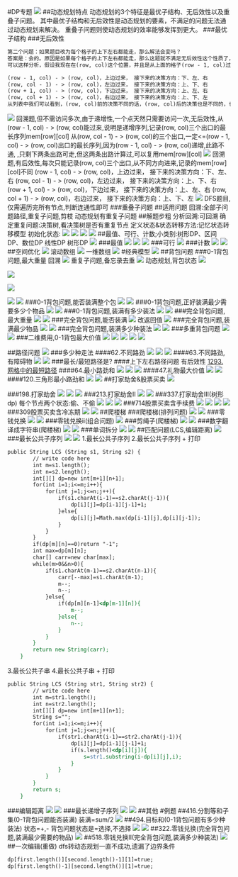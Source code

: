 #DP专题
![](.z_03_算法_类别_动态规划_images/4aa3ab0c.png)
##动态规划特点
动态规划的3个特征是最优子结构、无后效性以及重叠子问题。
其中最优子结构和无后效性是动态规划的要素，不满足的问题无法通过动态规划来解决。
重叠子问题则使动态规划的效率能够发挥到更大。
###最优子结构
###无后效性
[](https://zhuanlan.zhihu.com/p/114695340)
[](https://leetcode-cn.com/problems/robot-in-a-grid-lcci/solution/cong-wu-hou-xiao-xing-yuan-lai-nong-dong-spqj/)
[](https://leetcode-cn.com/problems/longest-increasing-path-in-a-matrix/solution/ju-zhen-zhong-de-zui-chang-di-zeng-lu-jing-by-le-2/512498)
```asp
第二个问题：如果题目改为每个格子的上下左右都能走，那么解法会变吗？
答案是：会的。原因是如果每个格子的上下左右都能走，那么这题就不满足无后效性这个性质了，为什么呢？
可以这样分析，假设我现在在(row, col)这个位置，并且是从上面的格子(row - 1, col)过来的，那么我从row, col)接着走，就只能往下、左、右这三个方向，其他方向也是同理，有以下关系：

(row - 1, col) - > (row, col)，上边过来， 接下来的决策方向：下、左、右
(row, col - 1) - > (row, col)，左边过来， 接下来的决策方向：上、下、右
(row + 1, col) - > (row, col)，下边过来， 接下来的决策方向：上、左、右
(row, col + 1) - > (row, col)，右边过来， 接下来的决策方向：上、下、左
从列表中我们可以看到，(row, col)前的决策不同的话，(row, col)后的决策也是不同的，也就是说，(row, col)前的决策，会影响(row, col)后的决策，所以也就不满足无效性这个性质。
```
![](.z_01_算法_类别_动态规划_images/72e0a535.png)
回溯题,但不需访问多次,由于递增性,一个点天然只需要访问一次,无后效性,从(row - 1, col) - > (row, col)能过来,说明是递增序列,记录(row, col)三个出口的最长序列mem[row][col]
从(row, col - 1) - > (row, col)的三个出口,一定<=(row - 1, col) - > (row, col)出口的最长序列,因为(row - 1, col) - > (row, col)递增,此路不通,
,只剩下两条出路可走,但这两条出路计算过,可以复用mem[row][col]
![](.z_01_算法_类别_动态规划_images/3ff9e784.png)
回溯题,有后效性,每次只能记录(row, col)三个出口,从不同方向进来,记录的mem[row][col]不同
(row - 1, col) - > (row, col)，上边过来， 接下来的决策方向：下、左、右
(row, col - 1) - > (row, col)，左边过来， 接下来的决策方向：上、下、右
(row + 1, col) - > (row, col)，下边过来， 接下来的决策方向：上、左、右
(row, col + 1) - > (row, col)，右边过来， 接下来的决策方向：上、下、左
![](.z_01_算法_类别_动态规划_images/5afb2af7.png)
DFS题目,仅需遍历完所有节点,判断连通性即可
###重叠子问题
##适用问题
回溯:全部子问题路径,重复子问题,剪枝
动态规划有重复子问题
##解题步粗
分析回溯:可回溯
确定重复问题:决策树,看决策树是否有重复节点
定义状态&状态转移方法:记忆状态转移模型
初始化状态:
![](.z_03_算法_类别_动态规划_images/2aaa1744.png)
![](.z_03_算法_类别_动态规划_images/ec8788ea.png)
![](.z_03_算法_类别_动态规划_images/8d4c6ff4.png)
![](.z_03_算法_类别_动态规划_images/05d585e4.png)
##最值、可行、计数;小类别:树形DP、区间DP、数位DP
线性DP
树形DP
![](.z_03_算法_类别_动态规划_images/142f07b9.png)
###最值
![](.z_03_算法_类别_动态规划_images/7d33b79e.png)
![](.z_03_算法_类别_动态规划_images/ea910055.png)
![](.z_03_算法_类别_动态规划_images/d34c6782.png)
###可行
![](.z_03_算法_类别_动态规划_images/3adbf5b1.png)
###计数
![](.z_03_算法_类别_动态规划_images/e9a5e01d.png)
![](.z_03_算法_类别_动态规划_images/cc8426dc.png)
##空间优化
![](.z_03_算法_类别_动态规划_images/c7b5cb5f.png)
滚动数组
![](.z_03_算法_类别_动态规划_images/bb3b0d41.png)
一维数组
![](.z_03_算法_类别_动态规划_images/30d299a0.png)
#经典模型
![](.z_03_算法_类别_动态规划_images/8fc59683.png)
##背包问题
###0-1背包问题,最大重量
回溯
![](.z_03_算法_类别_动态规划_images/a7a6158c.png)
重复子问题,备忘录去重
![](.z_03_算法_类别_动态规划_images/be8f0231.png)
动态规划,背包状态
![](.z_03_算法_类别_动态规划_images/f04a77e2.png)

![](.z_03_算法_类别_动态规划_images/43562545.png)

![](.z_03_算法_类别_动态规划_images/f9f3aac0.png)

![](.z_03_算法_类别_动态规划_images/c777f196.png)
![](.z_03_算法_类别_动态规划_images/f1994779.png)
###0-1背包问题,能否装满整个包
![](.z_03_算法_类别_动态规划_images/9cf1a78e.png)
![](.z_03_算法_类别_动态规划_images/3adbf5b1.png)
###0-1背包问题,正好装满最少需要多少个物品
![](.z_03_算法_类别_动态规划_images/5e5b8fbf.png)
![](.z_03_算法_类别_动态规划_images/4dbcf052.png)
###0-1背包问题,装满有多少装法
![](.z_03_算法_类别_动态规划_images/098500d2.png)
![](.z_03_算法_类别_动态规划_images/fa417e09.png)
###完全背包问题,最大重量
![](.z_03_算法_类别_动态规划_images/e62f15d7.png)
![](.z_03_算法_类别_动态规划_images/2aa0e849.png)
###完全背包问题,能否装满
![](.z_03_算法_类别_动态规划_images/e62f15d7.png)
改返回值
![](.z_03_算法_类别_动态规划_images/2aa0e849.png)
###完全背包问题,装满最少物品
![](.z_03_算法_类别_动态规划_images/d1c3377c.png)
![](.z_03_算法_类别_动态规划_images/8ed846b6.png)
###完全背包问题,装满多少种装法
![](.z_03_算法_类别_动态规划_images/0459b9e5.png)
![](.z_03_算法_类别_动态规划_images/6edec4d7.png)
###多重背包问题
![](.z_03_算法_类别_动态规划_images/2a3be338.png)
![](.z_03_算法_类别_动态规划_images/33fe905c.png)
###二维费用,0-1背包最大价值
![](.z_03_算法_类别_动态规划_images/344b2725.png)
![](.z_03_算法_类别_动态规划_images/620ba5e2.png)
![](.z_03_算法_类别_动态规划_images/b9e006f6.png)
![](.z_03_算法_类别_动态规划_images/3b616f9f.png)
![](.z_03_算法_类别_动态规划_images/4524b67f.png)

##路径问题
![](.z_03_算法_类别_动态规划_images/1dafc00b.png)
###多少种走法
####62.不同路劲
![](.z_03_算法_类别_动态规划_images/345d845e.png)
![](.z_03_算法_类别_动态规划_images/3c02a477.png)
![](.z_03_算法_类别_动态规划_images/b7336f32.png)
[](https://leetcode-cn.com/problems/unique-paths/)
####63.不同路劲,有障碍物
![](.z_03_算法_类别_动态规划_images/f6798862.png)
![](.z_03_算法_类别_动态规划_images/17e1e38a.png)
###最长/最短路径是?
####上下左右路径问题
有后效性
[1293. 网格中的最短路径]()
####64.最小路劲和
![](.z_03_算法_类别_动态规划_images/8bcebe68.png)
![](.z_03_算法_类别_动态规划_images/66493996.png)
![](.z_03_算法_类别_动态规划_images/d30d7b04.png)
####47.礼物最大价值
![](.z_03_算法_类别_动态规划_images/0e69d3bb.png)
![](.z_03_算法_类别_动态规划_images/eabc6daa.png)
####120.三角形最小路劲和
![](.z_03_算法_类别_动态规划_images/222283b2.png)
![](.z_03_算法_类别_动态规划_images/7947f05e.png)
##打家劫舍&股票买卖
![](.z_03_算法_类别_动态规划_images/e2f52689.png)

###198.打家劫舍
![](.z_03_算法_类别_动态规划_images/905cddba.png)
![](.z_03_算法_类别_动态规划_images/367a70e3.png)
![](.z_03_算法_类别_动态规划_images/94d5b634.png)
###213.打家劫舍II
![](.z_03_算法_类别_动态规划_images/3bc8af95.png)
![](.z_03_算法_类别_动态规划_images/eb2b1fdb.png)
###337.打家劫舍III(树形dp)
每个节点两个状态:偷、不偷
![](.z_03_算法_类别_动态规划_images/f1a4176f.png)
![](.z_03_算法_类别_动态规划_images/348cf716.png)
![](.z_03_算法_类别_动态规划_images/7484cb2d.png)
###714股票买卖含手续费
![](.z_03_算法_类别_动态规划_images/d06dec60.png)
![](.z_03_算法_类别_动态规划_images/a7b48666.png)
![](.z_03_算法_类别_动态规划_images/414126a3.png)
![](.z_03_算法_类别_动态规划_images/3f75746d.png)
###309股票买卖含冷冻期
![](.z_03_算法_类别_动态规划_images/88ec03ae.png)
![](.z_03_算法_类别_动态规划_images/cef21f43.png)
##爬楼梯
###爬楼梯(排列问题)
![](.z_03_算法_类别_动态规划_images/0114675d.png)
![](.z_03_算法_类别_动态规划_images/693d1682.png)
###零钱兑换
![](.z_03_算法_类别_动态规划_images/f7d1a258.png)
![](.z_03_算法_类别_动态规划_images/d7280aab.png)
###零钱兑换ii(组合问题)
![](.z_03_算法_类别_动态规划_images/7e0b19b9.png)
###剪绳子(爬楼梯)
![](.z_03_算法_类别_动态规划_images/d07de7e0.png)
![](.z_03_算法_类别_动态规划_images/72ab3081.png)
###数字翻译成字符串(爬楼梯)
![](.z_03_算法_类别_动态规划_images/252f829d.png)
![](.z_03_算法_类别_动态规划_images/8c98376c.png)
###单词拆分
![](.z_03_算法_类别_动态规划_images/6cae7b30.png)
![](.z_03_算法_类别_动态规划_images/d5832845.png)
##匹配问题(LCS,编辑距离)
![](.z_03_算法_类别_动态规划_images/77a1d9a9.png)
###最长公共子序列
![](.z_03_算法_类别_动态规划_images/ed6dcd45.png)
![](.z_03_算法_类别_动态规划_images/fb405602.png)
[](https://leetcode-cn.com/problems/longest-common-subsequence/)
1.最长公共子序列
2.最长公共子序列 + 打印
```asp
public String LCS (String s1, String s2) {
        // write code here
        int m=s1.length();
        int n=s2.length();
        int[][] dp=new int[m+1][n+1];
        for(int i=1;i<=m;i++){
            for(int j=1;j<=n;j++){
                if(s1.charAt(i-1)==s2.charAt(j-1)){
                    dp[i][j]=dp[i-1][j-1]+1;
                }else{
                    dp[i][j]=Math.max(dp[i-1][j],dp[i][j-1]);
                }
            }
        }
        if(dp[m][n]==0)return "-1";
        int max=dp[m][n];
        char[] carr=new char[max];
        while(m>0&&n>0){
            if(s1.charAt(m-1)==s2.charAt(n-1)){
                carr[--max]=s1.charAt(m-1);
                m--;
                n--;
            }else{
                if(dp[m][n-1]<dp[m-1][n]){
                    m--;
                }else{
                    n--;
                }
            }
        }
        return new String(carr);
    }
```
3.最长公共子串
4.最长公共子串 + 打印
```asp
public String LCS (String str1, String str2) {
        // write code here
        int m=str1.length();
        int n=str2.length();
        int[][] dp=new int[m+1][n+1];
        String s="";
        for(int i=1;i<=m;i++){
            for(int j=1;j<=n;j++){
                if(str1.charAt(i-1)==str2.charAt(j-1)){
                    dp[i][j]=dp[i-1][j-1]+1;
                    if(s.length()<dp[i][j]){
                        s=str1.substring(i-dp[i][j],i);
                    }
                }
            }
        }
        return s;
    }
```
###编辑距离
![](.z_03_算法_类别_动态规划_images/11f2147b.png)
![](.z_03_算法_类别_动态规划_images/9ee86240.png)
###最长递增子序列
![](.z_03_算法_类别_动态规划_images/80dc8d7f.png)
![](.z_03_算法_类别_动态规划_images/6995e85c.png)
##其他
#例题
##416.分割等和子集(0-1背包问题能否装满)
装满=sum/2
![](.z_03_算法_类别_动态规划_images/ad857564.png)
##494.目标和(0-1背包问题有多少种装法)
状态=+,-
背包问题状态是=选择,不选择
![](.z_03_算法_类别_动态规划_images/c70a2508.png)
![](.z_03_算法_类别_动态规划_images/c59b49a3.png)
##322.零钱兑换(完全背包问题,装满最少需要的物品)
![](.z_03_算法_类别_动态规划_images/34e905cd.png)
##518.零钱兑换II(完全背包问题,装满多少种装法)
![](.z_03_算法_类别_动态规划_images/be8b24a3.png)
##一次编辑(重做)
[](https://leetcode-cn.com/problems/one-away-lcci/)
dfs转动态规划一直不成功,遗漏了边界条件
```asp
dp[first.length()][second.length()-1][1]=true;
dp[first.length()-1][second.length()][1]=true;
```
